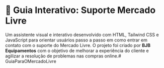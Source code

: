 # 🤖 Guia Interativo: Suporte Mercado Livre

Um assistente visual e interativo desenvolvido com HTML, Tailwind CSS e JavaScript para orientar usuários passo a passo em como entrar em contato com o suporte do Mercado Livre. O projeto foi criado por **BJB Equipamentos** com o objetivo de melhorar a experiência do cliente e agilizar a resolução de problemas nas compras online.#   G u i a P a r a O M e r c a d o L i v r e  
 